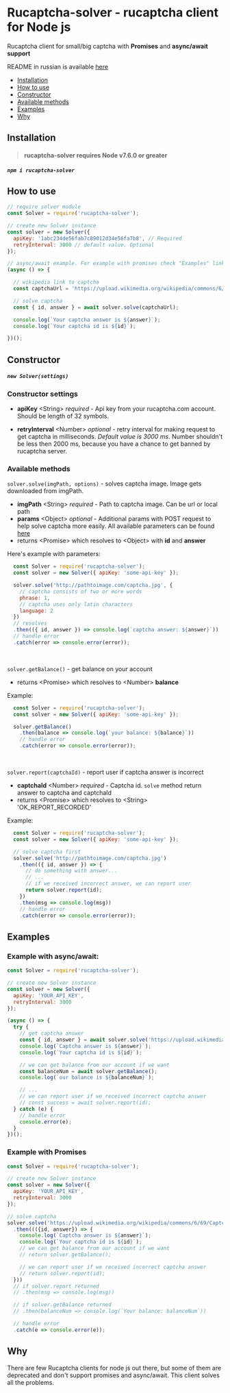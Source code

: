 # Rucaptcha-solver - rucaptcha client for Node js

Rucaptcha client for small/big captcha with **Promises** and **async/await support**

README in russian is available [here](#asd)

- [Installation](#installation)
- [How to use](#how-to-use)
- [Constructor](#constructor)
- [Available methods](#available-methods)
- [Examples](#examples)
- [Why](#why)

## Installation
> #### rucaptcha-solver requires Node v7.6.0 or greater

##### `npm i rucaptcha-solver`

## How to use
```javascript
// require solver module
const Solver = require('rucaptcha-solver');

// create new Solver instance
const solver = new Solver({
  apiKey: '1abc234de56fab7c89012d34e56fa7b8', // Required
  retryInterval: 3000 // default value. Optional
});

// async/await example. For example with promises check "Examples" link above
(async () => {

  // wikipedia link to captcha
  const captchaUrl = 'https://upload.wikimedia.org/wikipedia/commons/6/69/Captcha.jpg';

  // solve captcha
  const { id, answer } = await solver.solve(captchaUrl);

  console.log(`Your captcha answer is ${answer}`);
  console.log(`Your captcha id is ${id}`);

})();
```
## Constructor
##### `new Solver(settings)`

### Constructor settings
- **apiKey** &lt;String&gt; *required* - Api key from your rucaptcha.com account. Should be length of 32 symbols.

- **retryInterval** &lt;Number&gt; *optional* - retry interval for making request to get captcha in milliseconds. *Default value is 3000 ms*. Number shouldn't be less then 2000 ms, because you have a chance to get banned by rucaptcha server.

### Available methods

`solver.solve(imgPath, options)` - solves captcha image. Image gets downloaded from imgPath.

  - **imgPath** &lt;String&gt; *required* - Path to captcha image. Can be url or local path
  - **params** &lt;Object&gt; *optional* - Additional params with POST request to help solve captcha more easily. All available parameters can be found [here](https://rucaptcha.com/api-rucaptcha#solving_captchas)
  - returns &lt;Promise&gt; which resolves to &lt;Object&gt; with **id** and **answer**

  Here's example with parameters:
  ```javascript
    const Solver = require('rucaptcha-solver');
    const solver = new Solver({ apiKey: 'some-api-key' });

    solver.solve('http://pathtoimage.com/captcha.jpg', {     
      // captcha consists of two or more words
      phrase: 1,
      // captcha uses only latin characters
      language: 2
    })
    // resolves
    .then(({ id, answer }) => console.log(`captcha answer: ${answer}`))
    // handle error
    .catch(error => console.error(error));
  ```
<br>

`solver.getBalance()` - get balance on your account
  - returns &lt;Promise&gt; which resolves to &lt;Number&gt; **balance**

  Example:
  ```javascript
    const Solver = require('rucaptcha-solver');
    const solver = new Solver({ apiKey: 'some-api-key' });

    solver.getBalance()
      .then(balance => console.log(`your balance: ${balance}`))
      // handle error
      .catch(error => console.error(error));
  ```
<br>

`solver.report(captchaId)` - report user if captcha answer is incorrect
  - **captchaId** &lt;Number&gt; *required* - Captcha id. `solve` method return answer to captcha and captchaId
  - returns &lt;Promise&gt; which resolves to &lt;String&gt; 'OK_REPORT_RECORDED'

  Example:
  ```javascript
    const Solver = require('rucaptcha-solver');
    const solver = new Solver({ apiKey: 'some-api-key' });

    // solve captcha first
    solver.solve('http://pathtoimage.com/captcha.jpg')
      .then(({ id, answer }) => {
        // do something with answer...
        // ...
        // if we received incorrect answer, we can report user
        return solver.report(id);
      })
      .then(msg => console.log(msg))
      // handle error
      .catch(error => console.error(error));
  ```

## Examples
### Example with async/await:
```javascript
const Solver = require('rucaptcha-solver');

// create new Solver instance
const solver = new Solver({
  apiKey: 'YOUR_API_KEY',
  retryInterval: 3000
});

(async () => {
  try {
    // get captcha answer
    const { id, answer } = await solver.solve('https://upload.wikimedia.org/wikipedia/commons/6/69/Captcha.jpg');
    console.log(`Captcha answer is ${answer}`);
    console.log(`Your captcha id is ${id}`);

    // we can get balance from our account if we want
    const balanceNum = await solver.getBalance();
    console.log(`our balance is ${balanceNum}`);

    // ...
    // we can report user if we received incorrect captcha answer
    // const success = await solver.report(id);
  } catch (e) {
    // handle error
    console.error(e);
  }
})();
```

### Example with Promises
```javascript
const Solver = require('rucaptcha-solver');

// create new Solver instance
const solver = new Solver({
  apiKey: 'YOUR_API_KEY',
  retryInterval: 3000
});

// solve captcha
solver.solve('https://upload.wikimedia.org/wikipedia/commons/6/69/Captcha.jpg')
  .then((({id, answer}) => {
    console.log(`Captcha answer is ${answer}`);
    console.log(`Your captcha id is ${id}`);
    // we can get balance from our account if we want
    // return solver.getBalance();

    // we can report user if we received incorrect captcha answer
    // return solver.report(id);
  }))
  // if solver.report returned
  // .then(msg => console.log(msg))

  // if solver.getBalance returned
  // .then(balanceNum => console.log(`Your balance: balanceNum`))

  // handle error
  .catch(e => console.error(e));
```
## Why
There are few Rucaptcha clients for node js out there, but some of them are deprecated and don't support promises and async/await. This client solves all the problems.
